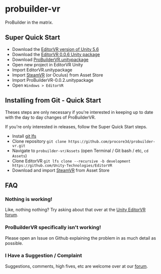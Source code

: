 # probuilder-vr

ProBuilder in the matrix.

## Super Quick Start

- Download the [EditorVR version of Unity 5.6](http://beta.unity3d.com/download/95e00fb027d2/UnityDownloadAssistant-5.6.0xEditorVR-p3.exe)
- Download the [EditorVR 0.0.6 Unity package](https://github.com/Unity-Technologies/EditorVR/releases/tag/v0%2F0.0.6) 
- Download [ProBuilderVR.unitypackage](https://github.com/procore3d/probuilder-vr/releases/latest)
- Open new project in EditorVR Unity
- Import EditorVR.unitypackage
- Import [SteamVR](https://www.assetstore.unity3d.com/en/#!/content/32647) (or Oculus) from Asset Store
- Import ProBuilderVR-0.0.2.unitypackage
- Open `Windows > EditorVR`

## Installing from Git - Quick Start

Theses steps are only necessary if you're interested in keeping up to date with the day to day changes of ProBuilderVR.

If you're only interested in releases, follow the Super Quick Start steps.

- Install [git lfs](https://git-lfs.github.com/)
- Clone repository `git clone https://github.com/procore3d/probuilder-vr.git`
- Navigate to `probuilder-vr/Assets` (open Terminal / Git bash / etc, `cd Assets`)
- Clone EditorVR `git lfs clone --recursive -b development https://github.com/Unity-Technologies/EditorVR`
- Download and import [SteamVR](https://www.assetstore.unity3d.com/en/#!/content/32647) from Asset Store

## FAQ

###  Nothing is working!

Like, nothing nothing?  Try asking about that over at the [Unity EditorVR forum](https://forum.unity3d.com/forums/editorvr.126/).

### ProBuilderVR specifically isn't working!

Please open an Issue on Github explaining the problem in as much detail as possible.

### I Have a Suggestion / Complaint

Suggestions, comments, high fives, etc are welcome over at our [forum](http://www.procore3d.com/forum/forum/43-probuildervr/).
